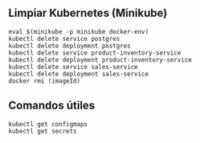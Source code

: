 ## Limpiar Kubernetes (Minikube)
```shell
eval $(minikube -p minikube docker-env)
kubectl delete service postgres    
kubectl delete deployment postgres
kubectl delete service product-inventory-service      
kubectl delete deployment product-inventory-service
kubectl delete service sales-service      
kubectl delete deployment sales-service
docker rmi (imageId)
```

## Comandos útiles

```shell
kubectl get configmaps
kubectl get secrets
```
